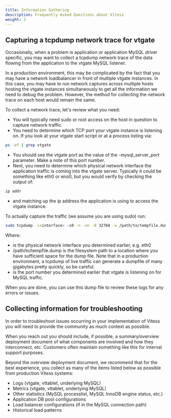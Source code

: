 ```yaml
---
title: Information Gathering
description: Frequently Asked Questions about Vitess
weight: 2
---
```


## Capturing a tcpdump network trace for vtgate

Occasionally, when a problem is application or application MySQL driver specific, you may want to collect a tcpdump network trace of the data flowing from the application to the vtgate MySQL listener.

In a production environment, this may be complicated by the fact that you may have a network loadbalancer in front of multiple vtgate instances.  In this case, you may have to run network captures across multiple hosts hosting the vtgate instances simultaneously to get all the information we need to debug the problem.  However, the method for collecting the network trace on each host would remain the same.

To collect a network trace, let's review what you need:

- You will typically need sudo or root access on the host in question to capture network traffic.
- You need to determine which TCP port your vtgate instance is listening on.  If you look at your vtgate start script or at a process listing via:

```sh
ps -ef | grep vtgate
```

- You should see the vtgate port as the value of the -mysql_server_port parameter.  Make a note of this port number.
- Next, you need to determine which physical network interface the application traffic is coming into the vtgate server.  Typically it could be something like eth0 or eno0, but you would verify by checking the output of: 

```sh
ip addr
```

- and matching up the ip address the application is using to access the vtgate instance.

To actually capture the traffic (we assume you are using sudo) run:

```sh
sudo tcpdump -i<interface> -s0 -n -nn -B 32768 -w /path/to/tempfile.dump port <tcpport>
```

Where:

- <interface> is the physical network interface you determined earlier, e.g. eth0
 - /path/to/tempfile.dump is the filesystem path to a location where you have sufficient space for the dump file.  Note that in a production environment, a tcpdump of live traffic can generate a dumpfile of many gigabytes pretty quickly, so be careful.
- <tcpport> is the port number you determined earlier that vtgate is listening on for MySQL traffic.

When you are done, you can use this dump file to review these logs for any errors or issues.

## Collecting information for troubleshooting

In order to troubleshoot issues occurring in your implementation of Vitess you will need to provide the community as much context as possible.

When you reach out you should include, if possible, a summary/overview deployment document of what components are involved and how they interconnect, etc. Customers often maintain something like this for internal support purposes.

Beyond the overview deployment document, we recommend that for the best experience, you collect as many of the items listed below as possible from production Vitess systems:

- Logs (vtgate, vttablet, underlying MySQL)
- Metrics (vtgate, vttablet, underlying MySQL)
- Other statistics (MySQL processlist, MySQL InnoDB engine status, etc.)
- Application DB pool configurations
- Load balancer configurations (if in the MySQL connection path)
- Historical load patterns